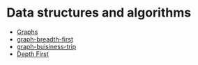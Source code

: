 # Data structures and algorithms

* [Graphs](https://github.com/ammarAltarawneh/data-structures-and-algorithms-2/blob/master/Graph.md)
* [graph-breadth-first](https://github.com/ammarAltarawneh/data-structures-and-algorithms-2/blob/master/graph-breadth-first%20(2).md)
* [graph-buisiness-trip](https://github.com/ammarAltarawneh/data-structures-and-algorithms-2/blob/master/BuisinessTrip.md)
* [Depth First]()